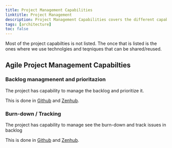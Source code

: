 ```yaml
---
title: Project Management Capabilities
linktitle: Project Management
description: Project Management Capabilities covers the different capabilities to mange the project.
tags: [architecture]
toc: false
---
```


Most of the project capabilties is not listed. 
The once that is listed is the ones where we use technolgies and teqniques that can be shared/reused.

## Agile Project Management Capabilties

### Backlog managmenent and prioritazion
The project has capability to manage the backlog and prioritize it.

This is done in [Github](https://github.com/Altinn/altinn-studio/issues) and [Zenhub](https://www.zenhub.com/).

### Burn-down / Tracking
The project has capability to manage see the burn-down and track issues in backlog

This is done in [Github](https://github.com/Altinn/altinn-studio/issues) and [Zenhub](https://www.zenhub.com/).
